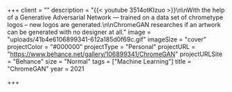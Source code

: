 +++
client = ""
description = "{{< youtube 3514otKIzuo >}}\n\nWith the help of a Generative Adversarial Network — trained on a data set of chrometype logos – new logos are generated.\n\nChromeGAN researches if an artwork can be generated with no designer at all."
image = "uploads/41b4e6106899341-612a185d0f69c.gif"
imageSize = "cover"
projectColor = "#000000"
projectType = "Personal"
projectURL = "https://www.behance.net/gallery/106899341/ChromeGAN"
projectURLSite = "Behance"
size = "Normal"
tags = ["Machine Learning"]
title = "ChromeGAN"
year = 2021

+++
